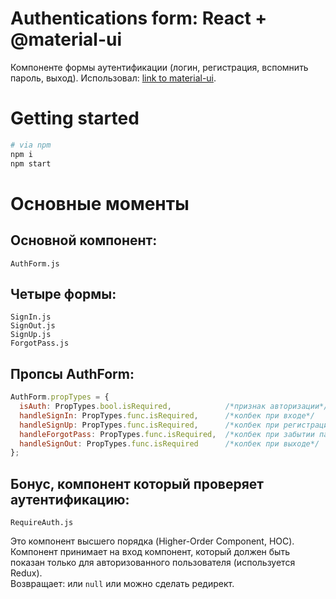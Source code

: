 # Authentications form: React + @material-ui
Компоненте формы аутентификации (логин, регистрация, вспомнить пароль, выход).
Использовал: [link to material-ui](https://material-ui.com/ru/).

# Getting started
```bash
# via npm
npm i
npm start
```
# Основные моменты
## Основной компонент:
```
AuthForm.js
```
## Четыре формы: 
```
SignIn.js
SignOut.js
SignUp.js
ForgotPass.js
```
## Пропсы AuthForm:
```js
AuthForm.propTypes = {
  isAuth: PropTypes.bool.isRequired,            /*признак авторизации*/
  handleSignIn: PropTypes.func.isRequired,      /*колбек при входе*/
  handleSignUp: PropTypes.func.isRequired,      /*колбек при регистрации*/
  handleForgotPass: PropTypes.func.isRequired,  /*колбек при забытии пароля*/
  handleSignOut: PropTypes.func.isRequired      /*колбек при выходе*/
};
```
## Бонус, компонент который проверяет аутентификацию:
```
RequireAuth.js
```
Это компонент высшего порядка (Higher-Order Component, HOC).
<br>Компонент принимает на вход компонент, который должен быть показан только для авторизованного пользователя (используется Redux).
<br>Возвращает: или ```null``` или можно сделать редирект.

